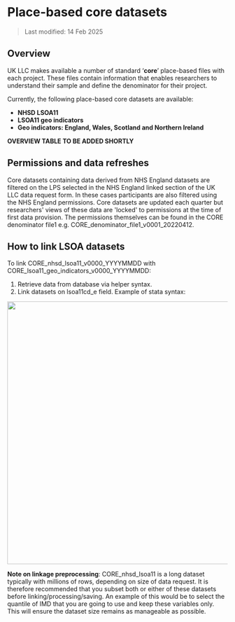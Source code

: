 # Place-based core datasets

>Last modified: 14 Feb 2025

## Overview
UK LLC makes available a number of standard ‘**core**’ place-based files with each project. These files contain information that enables researchers to understand their sample and define the denominator for their project. 

Currently, the following place-based core datasets are available:

* **NHSD LSOA11**
* **LSOA11 geo indicators**
* **Geo indicators: England, Wales, Scotland and Northern Ireland**

**OVERVIEW TABLE TO BE ADDED SHORTLY** 

## Permissions and data refreshes
Core datasets containing data derived from NHS England datasets are filtered on the LPS selected in the NHS England linked section of the UK LLC data request form. In these cases participants are also filtered using the NHS England permissions. Core datasets are updated each quarter but researchers' views of these data are 'locked' to permissions at the time of first data provision. The permissions themselves can be found in the CORE denominator file1 e.g. CORE_denominator_file1_v0001_20220412.

## How to link LSOA datasets

To link CORE_nhsd_lsoa11_v0000_YYYYMMDD with CORE_lsoa11_geo_indicators_v0000_YYYYMMDD:
1.	Retrieve data from database via helper syntax.
2.	Link datasets on lsoa11cd_e field. Example of stata syntax:

<img src="../ukllc_book/docs/images/nhs_lsoa_link.png" width="600"/>


**Note on linkage preprocessing**:
CORE_nhsd_lsoa11 is a long dataset typically with millions of rows, depending on size of data request. It is therefore recommended that you subset both or either of these datasets before linking/processing/saving. An example of this would be to select the quantile of IMD that you are going to use and keep these variables only. This will ensure the dataset size remains as manageable as possible.
</details>

